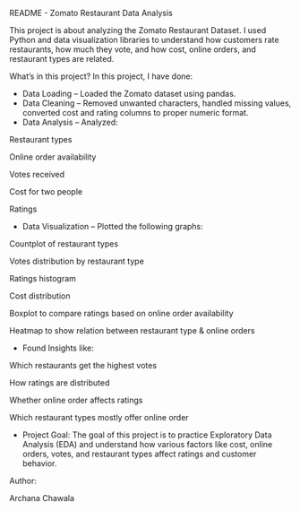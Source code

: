 README - Zomato Restaurant Data Analysis

This project is about analyzing the Zomato  Restaurant Dataset.
I used Python and data visualization libraries to understand how customers rate restaurants, how much they vote, and how cost, online orders, and restaurant types are related.

What’s in this project?
In this project, I have done:

- Data Loading – Loaded the Zomato dataset using pandas.
- Data Cleaning – Removed unwanted characters, handled missing values, converted cost and rating columns to proper numeric format.
- Data Analysis – Analyzed:

Restaurant types

Online order availability

Votes received

Cost for two people

Ratings

- Data Visualization – Plotted the following graphs:

Countplot of restaurant types

Votes distribution by restaurant type

Ratings histogram

Cost distribution

Boxplot to compare ratings based on online order availability

Heatmap to show relation between restaurant type & online orders

- Found Insights like:

Which restaurants get the highest votes

How ratings are distributed

Whether online order affects ratings

Which restaurant types mostly offer online order


- Project Goal:
The goal of this project is to practice Exploratory Data Analysis (EDA) and understand how various factors like cost,
online orders, votes, and restaurant types affect ratings and customer behavior.

Author:

Archana Chawala


